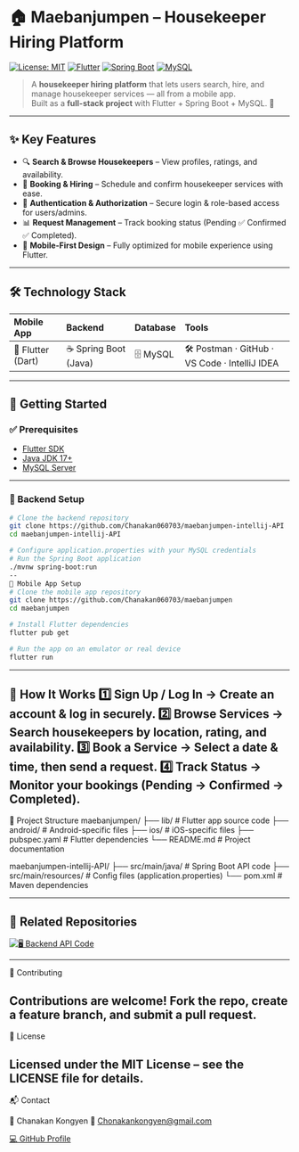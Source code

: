 # 🏠 Maebanjumpen – Housekeeper Hiring Platform  

[![License: MIT](https://img.shields.io/badge/License-MIT-green.svg)](LICENSE)
[![Flutter](https://img.shields.io/badge/Mobile-Flutter-blue?logo=flutter)](https://flutter.dev)
[![Spring Boot](https://img.shields.io/badge/Backend-SpringBoot-darkgreen?logo=springboot)](https://spring.io/projects/spring-boot)
[![MySQL](https://img.shields.io/badge/Database-MySQL-blue?logo=mysql)](https://www.mysql.com/)  

> A **housekeeper hiring platform** that lets users search, hire, and manage housekeeper services — all from a mobile app.  
> Built as a **full-stack project** with Flutter + Spring Boot + MySQL. 🚀  

---

## ✨ Key Features  

- 🔍 **Search & Browse Housekeepers** – View profiles, ratings, and availability.  
- 📝 **Booking & Hiring** – Schedule and confirm housekeeper services with ease.  
- 🔑 **Authentication & Authorization** – Secure login & role-based access for users/admins.  
- 📊 **Request Management** – Track booking status (Pending ✅ Confirmed ✅ Completed).  
- 📱 **Mobile-First Design** – Fully optimized for mobile experience using Flutter.  

---

## 🛠 Technology Stack  

| **Mobile App** | **Backend** | **Database** | **Tools** |
| :------------- | :--------- | :----------- | :------- |
| 🎯 Flutter (Dart) | ☕ Spring Boot (Java) | 🗄 MySQL | 🛠 Postman · GitHub · VS Code · IntelliJ IDEA |

---

## 🚀 Getting Started  

### ✅ Prerequisites  

- [Flutter SDK](https://flutter.dev)  
- [Java JDK 17+](https://www.oracle.com/java/technologies/javase/jdk17-archive-downloads.html)  
- [MySQL Server](https://dev.mysql.com/downloads/)  

---

### 🔧 Backend Setup  

```bash
# Clone the backend repository
git clone https://github.com/Chanakan060703/maebanjumpen-intellij-API
cd maebanjumpen-intellij-API

# Configure application.properties with your MySQL credentials
# Run the Spring Boot application
./mvnw spring-boot:run
--
📱 Mobile App Setup
# Clone the mobile app repository
git clone https://github.com/Chanakan060703/maebanjumpen
cd maebanjumpen

# Install Flutter dependencies
flutter pub get

# Run the app on an emulator or real device
flutter run

```
---
📱 How It Works
1️⃣ Sign Up / Log In → Create an account & log in securely.
2️⃣ Browse Services → Search housekeepers by location, rating, and availability.
3️⃣ Book a Service → Select a date & time, then send a request.
4️⃣ Track Status → Monitor your bookings (Pending → Confirmed → Completed).
---
📂 Project Structure
maebanjumpen/
├── lib/                 # Flutter app source code
├── android/             # Android-specific files
├── ios/                 # iOS-specific files
├── pubspec.yaml         # Flutter dependencies
└── README.md            # Project documentation

maebanjumpen-intellij-API/
├── src/main/java/       # Spring Boot API code
├── src/main/resources/  # Config files (application.properties)
└── pom.xml              # Maven dependencies

---
## 🔗 Related Repositories  

[![🖥 Backend API Code](https://img.shields.io/badge/🖥_Backend_API_Code-4CAF50?style=for-the-badge&logo=github&logoColor=white)](https://github.com/Chanakan060703/maebanjumpen-intellij-API)

---
🤝 Contributing

Contributions are welcome!
Fork the repo, create a feature branch, and submit a pull request.
---
📜 License

Licensed under the MIT License – see the LICENSE
 file for details.
---
📬 Contact

👤 Chanakan Kongyen
📧 Chonakankongyen@gmail.com

[💻 GitHub Profile](https://github.com/Chanakan060703)
